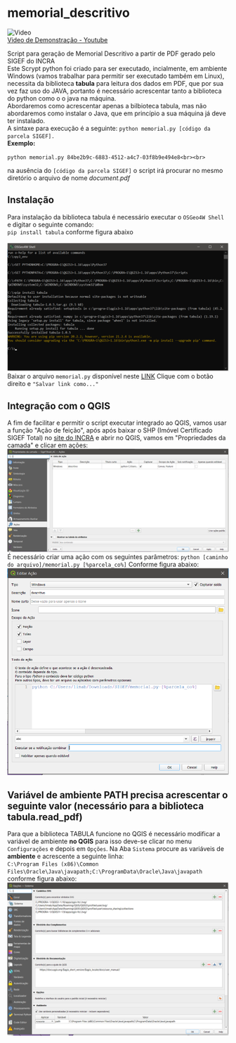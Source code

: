 # memorial_descritivo

![Video](https://img.youtube.com/vi/Mcih2ajWie4/0.jpg)<br>[Video de Demonstração - Youtube](https://youtu.be/Mcih2ajWie4)

Script para geração de Memorial Descritivo a partir de PDF gerado pelo SIGEF do INCRA<br>
Este Scrypt python foi criado para ser executado, incialmente, em ambiente Windows (vamos trabalhar para permitir ser executado também em Linux), necessita da biblioteca <b>tabula</b> para leitura dos dados em PDF, que por sua vez faz uso do JAVA, portanto é necessário acrescentar tanto a biblioteca do python como o o java na máquina.<br>
  Abordaremos como acrescentar apenas a bilbioteca tabula, mas não abordaremos como instalar o Java, que em princípio a sua máquina já deve ter instalado. <br>
A sintaxe para execução é a seguinte: `python memorial.py [código da parcela SIGEF].`
<b><br>Exemplo:</b>

`python memorial.py 84be2b9c-6883-4512-a4c7-03f8b9e494e8<br><br>`

na ausência do `[código da parcela SIGEF]` o script irá procurar no mesmo diretório o arquivo de nome <i>document.pdf</i><br>

## Instalação
  Para instalação da biblioteca tabula é necessário executar o `OSGeo4W Shell` e digitar o seguinte comando:<br>
  `pip install tabula` conforme figura abaixo<br><br>
  ![teste](https://github.com/mlbraga82/memorial_descritivo/blob/b2cae23c33babb97613e98fc0ac4bf9c55aaa235/Imagem_04.png)
 <br>
Baixar o arquivo `memorial.py` disponível neste [LINK](https://github.com/mlbraga82/memorial_descritivo/raw/main/memorial.py) Clique com o botão direito e `"Salvar link como..."`
## Integração com o QGIS
   A fim de facilitar e permitir o script executar integrado ao QGIS, vamos usar a função "Ação de feição", após após baixar o SHP (Imóvel Certificado SIGEF Total) no [site do INCRA](https://certificacao.incra.gov.br/csv_shp/export_shp.py) e abrir no QGIS, vamos em "Propriedades da camada" e clicar em ações:
  ![Ações](https://github.com/mlbraga82/memorial_descritivo/blob/b2cae23c33babb97613e98fc0ac4bf9c55aaa235/Imagem_02.png)
  <br>É necessário criar uma ação com os seguintes parâmetros:
  `python [caminho do arquivo]/memorial.py [%parcela_co%]`
  Conforme figura abaixo:<br>
  ![Editar Ação](https://github.com/mlbraga82/memorial_descritivo/blob/b2cae23c33babb97613e98fc0ac4bf9c55aaa235/Imagem_01.png)


## Variável de ambiente PATH precisa acrescentar o seguinte valor (necessário para a biblioteca tabula.read_pdf)
Para que a biblioteca TABULA funcione no QGIS é necessário modificar a variável de ambiente **no QGIS** para isso deve-se clicar no menu `Configurações` e depois em `Opções`. Na Aba `Sistema` procure as variáveis de **ambiente** e acrescente a seguinte linha:<br> `C:\Program Files (x86)\Common Files\Oracle\Java\javapath;C:\ProgramData\Oracle\Java\javapath` conforme figura abaixo:<br>
![ambiente](https://github.com/mlbraga82/memorial_descritivo/blob/b2cae23c33babb97613e98fc0ac4bf9c55aaa235/Imagem_03.png)
